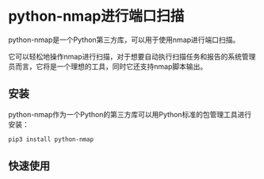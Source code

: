 # python-nmap进行端口扫描

python-nmap是一个Python第三方库，可以用于使用nmap进行端口扫描。

它可以轻松地操作nmap进行扫描，对于想要自动执行扫描任务和报告的系统管理员而言，它将是一个理想的工具，同时它还支持nmap脚本输出。

## 安装

python-nmap作为一个Python的第三方库可以用Python标准的包管理工具进行安装：

```bash
pip3 install python-nmap
```

## 快速使用

